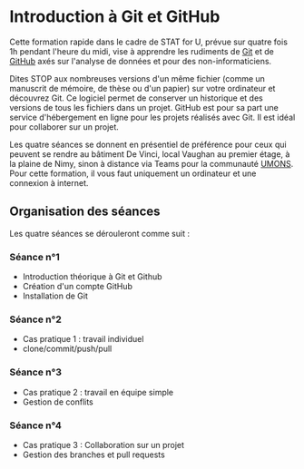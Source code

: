 # Introduction à Git et GitHub

Cette formation rapide dans le cadre de STAT for U, prévue sur quatre fois 1h pendant l'heure du midi, vise à apprendre les rudiments de [Git](https://git-scm.com/) et de [GitHub](https://github.com/) axés sur l'analyse de données et pour des non-informaticiens.

Dites STOP aux nombreuses versions d'un même fichier (comme un manuscrit de mémoire, de thèse ou d'un papier) sur votre ordinateur et découvrez Git. Ce logiciel permet de conserver un historique et des versions de tous les fichiers dans un projet. GitHub est pour sa part une service d'hébergement en ligne pour les projets réalisés avec Git. Il est idéal pour collaborer sur un projet.

Les quatre séances se donnent en présentiel de préférence pour ceux qui peuvent se rendre au bâtiment De Vinci, local Vaughan au premier étage, à la plaine de Nimy, sinon à distance via Teams pour la communauté [UMONS](https://web.umons.ac.be/fr/). Pour cette formation, il vous faut uniquement un ordinateur et une connexion à internet.


## Organisation des séances 

Les quatre séances se dérouleront comme suit : 

### Séance n°1

- Introduction théorique à Git et Github
- Création d'un compte GitHub
- Installation de Git

### Séance n°2

- Cas pratique 1 : travail individuel
- clone/commit/push/pull
  
### Séance n°3

- Cas pratique 2 : travail en équipe simple
- Gestion de conflits

### Séance n°4

- Cas pratique 3 : Collaboration sur un projet 
- Gestion des branches et pull requests